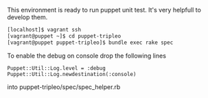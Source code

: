 This environment is ready to run puppet unit test.
It's very helpfull to develop them.

```bash
[localhost]$ vagrant ssh
[vagrant@puppet ~]$ cd puppet-tripleo
[vagrant@puppet puppet-tripleo]$ bundle exec rake spec
```

To enable the debug on console drop the following lines 

```
Puppet::Util::Log.level = :debug
Puppet::Util::Log.newdestination(:console)
```

into puppet-tripleo/spec/spec_helper.rb
